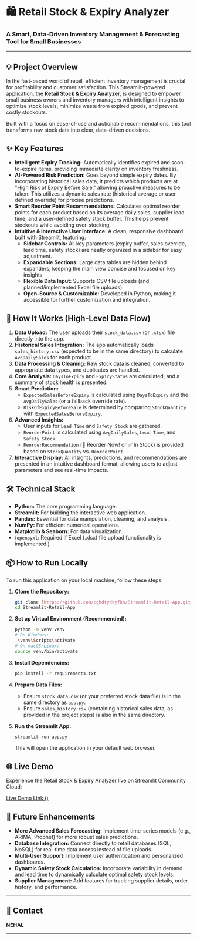 # 🛍️ Retail Stock & Expiry Analyzer

### A Smart, Data-Driven Inventory Management & Forecasting Tool for Small Businesses

---

## 💡 Project Overview

In the fast-paced world of retail, efficient inventory management is crucial for profitability and customer satisfaction. This Streamlit-powered application, the **Retail Stock & Expiry Analyzer**, is designed to empower small business owners and inventory managers with intelligent insights to optimize stock levels, minimize waste from expired goods, and prevent costly stockouts.

Built with a focus on ease-of-use and actionable recommendations, this tool transforms raw stock data into clear, data-driven decisions.

## ✨ Key Features

* **Intelligent Expiry Tracking:** Automatically identifies expired and soon-to-expire items, providing immediate clarity on inventory freshness.
* **AI-Powered Risk Prediction:** Goes beyond simple expiry dates. By incorporating historical sales data, it predicts which products are at "High Risk of Expiry Before Sale," allowing proactive measures to be taken. This utilizes a dynamic sales rate (historical average or user-defined override) for precise predictions.
* **Smart Reorder Point Recommendations:** Calculates optimal reorder points for each product based on its average daily sales, supplier lead time, and a user-defined safety stock buffer. This helps prevent stockouts while avoiding over-stocking.
* **Intuitive & Interactive User Interface:** A clean, responsive dashboard built with Streamlit, featuring:
    * **Sidebar Controls:** All key parameters (expiry buffer, sales override, lead time, safety stock) are neatly organized in a sidebar for easy adjustment.
    * **Expandable Sections:** Large data tables are hidden behind expanders, keeping the main view concise and focused on key insights.
    * **Flexible Data Input:** Supports CSV file uploads (and planned/implemented Excel file uploads).
    * **Open-Source & Customizable:** Developed in Python, making it accessible for further customization and integration.

## 🚀 How It Works (High-Level Data Flow)

1.  **Data Upload:** The user uploads their `stock_data.csv` (or `.xlsx`) file directly into the app.
2.  **Historical Sales Integration:** The app automatically loads `sales_history.csv` (expected to be in the same directory) to calculate `AvgDailySales` for each product.
3.  **Data Processing & Cleaning:** Raw stock data is cleaned, converted to appropriate data types, and duplicates are handled.
4.  **Core Analysis:** `DaysToExpiry` and `ExpiryStatus` are calculated, and a summary of stock health is presented.
5.  **Smart Prediction:**
    * `ExpectedSalesBeforeExpiry` is calculated using `DaysToExpiry` and the `AvgDailySales` (or a fallback override rate).
    * `RiskOfExpiryBeforeSale` is determined by comparing `StockQuantity` with `ExpectedSalesBeforeExpiry`.
6.  **Advanced Insights:**
    * User inputs for `Lead Time` and `Safety Stock` are gathered.
    * `ReorderPoint` is calculated using `AvgDailySales`, `Lead Time`, and `Safety Stock`.
    * `ReorderRecommendation` (🚨 Reorder Now! or ✅ In Stock) is provided based on `StockQuantity` vs. `ReorderPoint`.
7.  **Interactive Display:** All insights, predictions, and recommendations are presented in an intuitive dashboard format, allowing users to adjust parameters and see real-time impacts.

## 🛠️ Technical Stack

* **Python:** The core programming language.
* **Streamlit:** For building the interactive web application.
* **Pandas:** Essential for data manipulation, cleaning, and analysis.
* **NumPy:** For efficient numerical operations.
* **Matplotlib & Seaborn:** For data visualization.
* (`openpyxl`: Required if Excel (.xlsx) file upload functionality is implemented.)

## 📦 How to Run Locally

To run this application on your local machine, follow these steps:

1.  **Clone the Repository:**
    ```bash
    git clone [https://github.com/cghdtydkyfkh/Streamlit-Retail-App.git]()]
    cd Streamlit-Retail-App
    ```

2.  **Set up Virtual Environment (Recommended):**
    ```bash
    python -m venv venv
    # On Windows:
    .\venv\Scripts\activate
    # On macOS/Linux:
    source venv/bin/activate
    ```

3.  **Install Dependencies:**
    ```bash
    pip install -r requirements.txt
    ```

4.  **Prepare Data Files:**
    * Ensure `stock_data.csv` (or your preferred stock data file) is in the same directory as `app.py`.
    * Ensure `sales_history.csv` (containing historical sales data, as provided in the project steps) is also in the same directory.

5.  **Run the Streamlit App:**
    ```bash
    streamlit run app.py
    ```
    This will open the application in your default web browser.

## 🌐 Live Demo

Experience the Retail Stock & Expiry Analyzer live on Streamlit Community Cloud:

[Live Demo Link ()](https://app-retail-app-lnwyvyjrjxzkkogkryfht8.streamlit.app) 

## 🚀 Future Enhancements

* **More Advanced Sales Forecasting:** Implement time-series models (e.g., ARIMA, Prophet) for more robust sales predictions.
* **Database Integration:** Connect directly to retail databases (SQL, NoSQL) for real-time data access instead of file uploads.
* **Multi-User Support:** Implement user authentication and personalized dashboards.
* **Dynamic Safety Stock Calculation:** Incorporate variability in demand and lead time to dynamically calculate optimal safety stock levels.
* **Supplier Management:** Add features for tracking supplier details, order history, and performance.

---

## 📧 Contact

**NEHAL**


---
